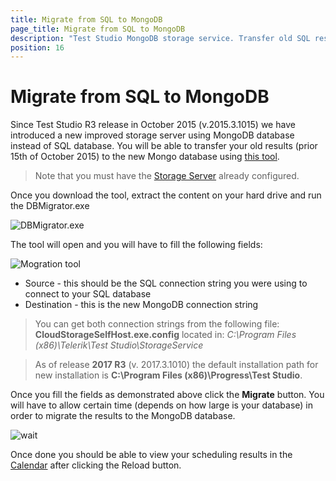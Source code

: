 ```yaml
---
title: Migrate from SQL to MongoDB
page_title: Migrate from SQL to MongoDB
description: "Test Studio MongoDB storage service. Transfer old SQL results (prior 15th of October 2015) to the new Mongo database"
position: 16
---
```

# Migrate from SQL to MongoDB

Since Test Studio R3 release in October 2015 (v.2015.3.1015) we have introduced a new improved storage server using MongoDB database instead of SQL database. You will be able to transfer your old results (prior 15th of October 2015) to the new Mongo database using <a href="http://docs.telerik.com/teststudio/downloads/DbMigratorExe.zip">this tool</a>. 

> Note that you must have the <a href="http://docs.telerik.com/teststudio/features/scheduling-test-runs/create-storage-server" target="_blank">Storage Server</a> already configured.

Once you download the tool, extract the content on your hard drive and run the DBMigrator.exe

![DBMigrator.exe][1]

The tool will open and you will have to fill the following fields:

![Mogration tool][2]

- Source - this should be the SQL connection string you were using to connect to your SQL database
- Destination - this is the new MongoDB connection string

> You can get both connection strings from the following file: **CloudStorageSelfHost.exe.config** located in:
> *C:\Program Files (x86)\Telerik\Test Studio\StorageService*

> As of release **2017 R3** (v. 2017.3.1010) the default installation path for new installation is **C:\Program Files (x86)\Progress\Test Studio**.

Once you fill the fields as demonstrated above click the **Migrate** button. You will have to allow certain time (depends on how large is your database) in order to migrate the results to the MongoDB database.

![wait][3]

Once done you should be able to view your scheduling results in the <a href="http://docs.telerik.com/teststudio/getting-started/test-results/calendar" target="_blank">Calendar</a> after clicking the Reload button.

[1]: /img/features/scheduling-test-runs/migrate-database/fig1.png
[2]: /img/features/scheduling-test-runs/migrate-database/fig2.png
[3]: /img/features/scheduling-test-runs/migrate-database/fig3.png